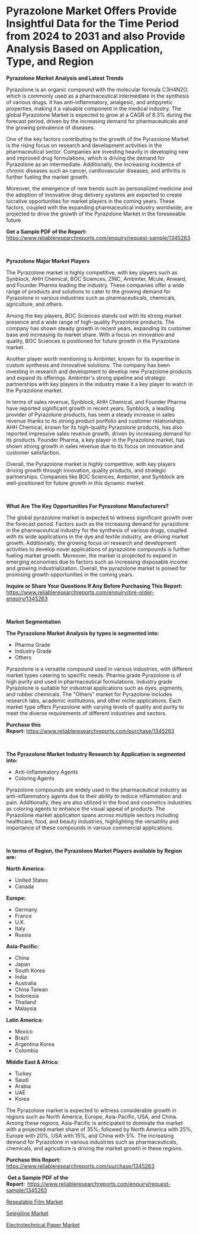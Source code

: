 <p><h1>Pyrazolone Market Offers Provide Insightful Data for the Time Period from 2024 to 2031 and also Provide Analysis Based on Application, Type, and Region</h1></p><p><strong>Pyrazolone Market Analysis and Latest Trends</strong></p>
<p><p>Pyrazolone is an organic compound with the molecular formula C3H4N2O, which is commonly used as a pharmaceutical intermediate in the synthesis of various drugs. It has anti-inflammatory, analgesic, and antipyretic properties, making it a valuable component in the medical industry. The global Pyrazolone Market is expected to grow at a CAGR of 6.3% during the forecast period, driven by the increasing demand for pharmaceuticals and the growing prevalence of diseases.</p><p>One of the key factors contributing to the growth of the Pyrazolone Market is the rising focus on research and development activities in the pharmaceutical sector. Companies are investing heavily in developing new and improved drug formulations, which is driving the demand for Pyrazolone as an intermediate. Additionally, the increasing incidence of chronic diseases such as cancer, cardiovascular diseases, and arthritis is further fueling the market growth.</p><p>Moreover, the emergence of new trends such as personalized medicine and the adoption of innovative drug delivery systems are expected to create lucrative opportunities for market players in the coming years. These factors, coupled with the expanding pharmaceutical industry worldwide, are projected to drive the growth of the Pyrazolone Market in the foreseeable future.</p></p>
<p><strong>Get a Sample PDF of the Report:&nbsp;</strong> <a href="https://www.reliableresearchreports.com/enquiry/request-sample/1345263">https://www.reliableresearchreports.com/enquiry/request-sample/1345263</a></p>
<p>&nbsp;</p>
<p><strong>Pyrazolone Major Market Players</strong></p>
<p><p>The Pyrazolone market is highly competitive, with key players such as Synblock, AHH Chemical, BOC Sciences, ZINC, Ambinter, Mcule, Anward, and Founder Pharma leading the industry. These companies offer a wide range of products and solutions to cater to the growing demand for Pyrazolone in various industries such as pharmaceuticals, chemicals, agriculture, and others.</p><p>Among the key players, BOC Sciences stands out with its strong market presence and a wide range of high-quality Pyrazolone products. The company has shown steady growth in recent years, expanding its customer base and increasing its market share. With a focus on innovation and quality, BOC Sciences is positioned for future growth in the Pyrazolone market.</p><p>Another player worth mentioning is Ambinter, known for its expertise in custom synthesis and innovative solutions. The company has been investing in research and development to develop new Pyrazolone products and expand its offerings. Ambinter's strong pipeline and strategic partnerships with key players in the industry make it a key player to watch in the Pyrazolone market.</p><p>In terms of sales revenue, Synblock, AHH Chemical, and Founder Pharma have reported significant growth in recent years. Synblock, a leading provider of Pyrazolone products, has seen a steady increase in sales revenue thanks to its strong product portfolio and customer relationships. AHH Chemical, known for its high-quality Pyrazolone products, has also reported impressive sales revenue growth, driven by increasing demand for its products. Founder Pharma, a key player in the Pyrazolone market, has shown strong growth in sales revenue due to its focus on innovation and customer satisfaction.</p><p>Overall, the Pyrazolone market is highly competitive, with key players driving growth through innovation, quality products, and strategic partnerships. Companies like BOC Sciences, Ambinter, and Synblock are well-positioned for future growth in this dynamic market.</p></p>
<p>&nbsp;</p>
<p><strong>What Are The Key Opportunities For Pyrazolone Manufacturers?</strong></p>
<p><p>The global pyrazolone market is expected to witness significant growth over the forecast period. Factors such as the increasing demand for pyrazolone in the pharmaceutical industry for the synthesis of various drugs, coupled with its wide applications in the dye and textile industry, are driving market growth. Additionally, the growing focus on research and development activities to develop novel applications of pyrazolone compounds is further fueling market growth. Moreover, the market is projected to expand in emerging economies due to factors such as increasing disposable income and growing industrialization. Overall, the pyrazolone market is poised for promising growth opportunities in the coming years.</p></p>
<p><strong>Inquire or Share Your Questions If Any Before Purchasing This Report:</strong> <a href="https://www.reliableresearchreports.com/enquiry/pre-order-enquiry/1345263">https://www.reliableresearchreports.com/enquiry/pre-order-enquiry/1345263</a></p>
<p>&nbsp;</p>
<p><strong>Market Segmentation</strong></p>
<p><strong>The Pyrazolone Market Analysis by types is segmented into:</strong></p>
<p><ul><li>Pharma Grade</li><li>Industry Grade</li><li>Others</li></ul></p>
<p><p>Pyrazolone is a versatile compound used in various industries, with different market types catering to specific needs. Pharma grade Pyrazolone is of high purity and used in pharmaceutical formulations. Industry grade Pyrazolone is suitable for industrial applications such as dyes, pigments, and rubber chemicals. The "Others" market for Pyrazolone includes research labs, academic institutions, and other niche applications. Each market type offers Pyrazolone with varying levels of quality and purity to meet the diverse requirements of different industries and sectors.</p></p>
<p><strong>Purchase this Report:&nbsp;</strong><a href="https://www.reliableresearchreports.com/purchase/1345263">https://www.reliableresearchreports.com/purchase/1345263</a></p>
<p>&nbsp;</p>
<p><strong>The Pyrazolone Market Industry Research by Application is segmented into:</strong></p>
<p><ul><li>Anti-Inflammatory Agents</li><li>Coloring Agents</li></ul></p>
<p><p>Pyrazolone compounds are widely used in the pharmaceutical industry as anti-inflammatory agents due to their ability to reduce inflammation and pain. Additionally, they are also utilized in the food and cosmetics industries as coloring agents to enhance the visual appeal of products. The Pyrazolone market application spans across multiple sectors including healthcare, food, and beauty industries, highlighting the versatility and importance of these compounds in various commercial applications.</p></p>
<p>&nbsp;</p>
<p><strong>In terms of Region, the Pyrazolone Market Players available by Region are:</strong></p>
<p>
    <p> <strong> North America: </strong>
        <ul>
            <li>United States</li>
            <li>Canada</li>
        </ul>
        </p> 
    <p> <strong> Europe: </strong>
        <ul>
            <li>Germany</li>
            <li>France</li>
            <li>U.K.</li>
            <li>Italy</li>
            <li>Russia</li>
        </ul>
        </p> 
    <p> <strong> Asia-Pacific: </strong>
        <ul>
            <li>China</li>
            <li>Japan</li>
            <li>South Korea</li>
            <li>India</li>
            <li>Australia</li>
            <li>China Taiwan</li>
            <li>Indonesia</li>
            <li>Thailand</li>
            <li>Malaysia</li>
        </ul>
        </p> 
    <p> <strong> Latin America: </strong>
        <ul>
            <li>Mexico</li>
            <li>Brazil</li>
            <li>Argentina Korea</li>
            <li>Colombia</li>
        </ul>
        </p> 
    <p> <strong> Middle East & Africa: </strong>
        <ul>
            <li>Turkey</li>
            <li>Saudi</li>
            <li>Arabia</li>
            <li>UAE</li>
            <li>Korea</li>
        </ul>
    </p>
    </p>
<p><p>The Pyrazolone market is expected to witness considerable growth in regions such as North America, Europe, Asia-Pacific, USA, and China. Among these regions, Asia-Pacific is anticipated to dominate the market with a projected market share of 35%, followed by North America with 25%, Europe with 20%, USA with 15%, and China with 5%. The increasing demand for Pyrazolone in various industries such as pharmaceuticals, chemicals, and agriculture is driving the market growth in these regions.</p></p>
<p><strong>Purchase this Report: </strong><a href="https://www.reliableresearchreports.com/purchase/1345263">https://www.reliableresearchreports.com/purchase/1345263</a></p>
<p>&nbsp;<strong>Get a Sample PDF of the Report:&nbsp;&nbsp;</strong><a href="https://www.reliableresearchreports.com/enquiry/request-sample/1345263">https://www.reliableresearchreports.com/enquiry/request-sample/1345263</a></p>
<p><strong></strong></p>
<p><p><a href="https://github.com/angelajermaine/Market-Research-Report-List-2/blob/main/resealable-film-market.md">Resealable Film Market</a></p><p><a href="https://github.com/shotows/Market-Research-Report-List-1/blob/main/selegiline-market.md">Selegiline Market</a></p><p><a href="https://github.com/beatblasta/Market-Research-Report-List-2/blob/main/electrotechnical-paper-market.md">Electrotechnical Paper Market</a></p></p>